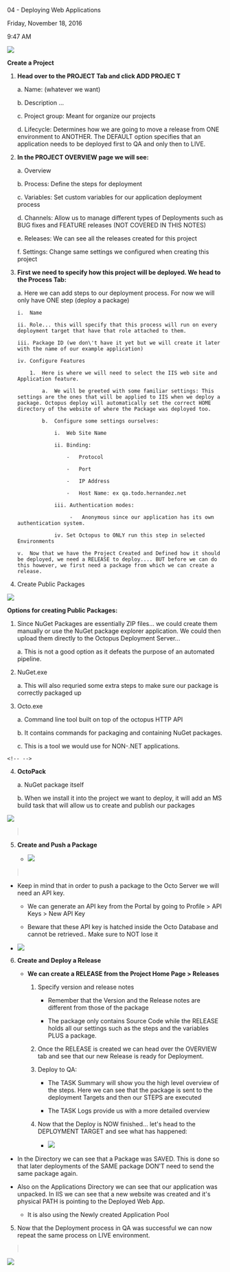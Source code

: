 04 - Deploying Web Applications

Friday, November 18, 2016

9:47 AM

![](003_04_-_Deploying_Web_Applications_000.png)

**Create a Project**

1.  **Head over to the PROJECT Tab and click ADD PROJEC T**

    a.  Name: (whatever we want)

    b.  Description ...

    c.  Project group: Meant for organize our projects

    d.  Lifecycle: Determines how we are going to move a release from ONE environment to ANOTHER. The DEFAULT option specifies that an application needs to be deployed first to QA and only then to LIVE.

2.  **In the PROJECT OVERVIEW page we will see:**

    a.  Overview

    b.  Process: Define the steps for deployment

    c.  Variables: Set custom variables for our application deployment process

    d.  Channels: Allow us to manage different types of Deployments such as BUG fixes and FEATURE releases (NOT COVERED IN THIS NOTES)

    e.  Releases: We can see all the releases created for this project

    f.  Settings: Change same settings we configured when creating this project

3.  **First we need to specify how this project will be deployed. We head to the Process Tab:**

    a.  Here we can add steps to our deployment process. For now we will only have ONE step (deploy a package)

        i.  Name

        ii. Role... this will specify that this process will run on every deployment target that have that role attached to them.

        iii. Package ID (we don\'t have it yet but we will create it later with the name of our example application)

        iv. Configure Features

            1.  Here is where we will need to select the IIS web site and Application feature.

                a.  We will be greeted with some familiar settings: This settings are the ones that will be applied to IIS when we deploy a package. Octopus deploy will automatically set the correct HOME directory of the website of where the Package was deployed too.

                b.  Configure some settings ourselves:

                    i.  Web Site Name

                    ii. Binding:

                        -   Protocol

                        -   Port

                        -   IP Address

                        -   Host Name: ex qa.todo.hernandez.net

                    iii. Authentication modes:

                         -   Anonymous since our application has its own authentication system.

                    iv. Set Octopus to ONLY run this step in selected Environments

        v.  Now that we have the Project Created and Defined how it should be deployed, we need a RELEASE to deploy.... BUT before we can do this however, we first need a package from which we can create a release.

4.  Create Public Packages

![](003_04_-_Deploying_Web_Applications_001.png)

**Options for creating Public Packages:**

1.  Since NuGet Packages are essentially ZIP files... we could create them manually or use the NuGet package explorer application. We could then upload them directly to the Octopus Deployment Server...

    a.  This is not a good option as it defeats the purpose of an automated pipeline.

2.  NuGet.exe

    a.  This will also requried some extra steps to make sure our package is correctly packaged up

3.  Octo.exe

    a.  Command line tool built on top of the octopus HTTP API

    b.  It contains commands for packaging and containing NuGet packages.

    c.  This is a tool we would use for NON-.NET applications.

```{=html}
<!-- -->
```
4.  **OctoPack**

    a.  NuGet package itself

    b.  When we install it into the project we want to deploy, it will add an MS build task that will allow us to create and publish our packages

![](003_04_-_Deploying_Web_Applications_002.png)

>  

5.  **Create and Push a Package**

    -   ![](003_04_-_Deploying_Web_Applications_003.png)

>  

-   Keep in mind that in order to push a package to the Octo Server we will need an API key.

    -   We can generate an API key from the Portal by going to Profile \> API Keys \> New API Key

    -   Beware that these API key is hatched inside the Octo Database and cannot be retrieved.. Make sure to NOT lose it

-   ![](003_04_-_Deploying_Web_Applications_004.png)

6.  **Create and Deploy a Release**

    -   **We can create a RELEASE from the Project Home Page \> Releases**

        1.  Specify version and release notes

            -   Remember that the Version and the Release notes are different from those of the package

            -   The package only contains Source Code while the RELEASE holds all our settings such as the steps and the variables PLUS a package.

        2.  Once the RELEASE is created we can head over the OVERVIEW tab and see that our new Release is ready for Deployment.

        3.  Deploy to QA:

            -   The TASK Summary will show you the high level overview of the steps. Here we can see that the package is sent to the deployment Targets and then our STEPS are executed

            -   The TASK Logs provide us with a more detailed overview

        4.  Now that the Deploy is NOW finished... let\'s head to the DEPLOYMENT TARGET and see what has happened:

            -   ![](003_04_-_Deploying_Web_Applications_005.png)

-   In the Directory we can see that a Package was SAVED. This is done so that later deployments of the SAME package DON\'T need to send the same package again.

-   Also on the Applications Directory we can see that our application was unpacked. In IIS we can see that a new website was created and it\'s physical PATH is pointing to the Deployed Web App.

    -   It is also using the Newly created Application Pool

5.  Now that the Deployment process in QA was successful we can now repeat the same process on LIVE environment.

>  

![](003_04_-_Deploying_Web_Applications_006.png)
